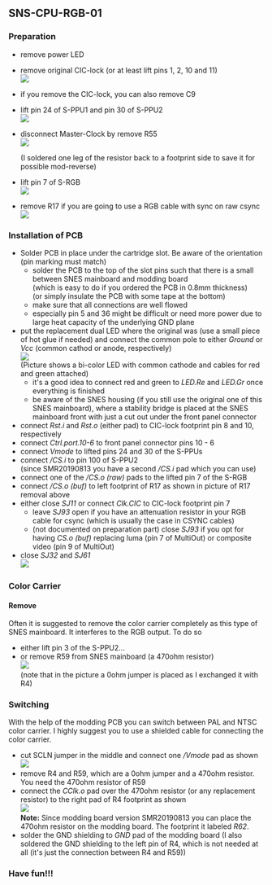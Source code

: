 ## SNS-CPU-RGB-01

### Preparation

- remove power LED
- remove original CIC-lock (or at least lift pins 1, 2, 10 and 11)  
  ![](./CIC-lock.jpg)
  
- if you remove the CIC-lock, you can also remove C9
  
- lift pin 24 of S-PPU1 and pin 30 of S-PPU2  
  ![](./S-PPUs.jpg)

- disconnect Master-Clock by remove R55  
  ![](./MCLK_disconnected.jpg)

  (I soldered one leg of the resistor back to a footprint side to save it for possible mod-reverse)

- lift pin 7 of S-RGB  
  ![](./S-RGB.jpg)

- remove R17 if you are going to use a RGB cable with sync on raw csync  
  ![](./csync_buf.jpg)

### Installation of PCB

- Solder PCB in place under the cartridge slot. Be aware of the orientation (pin marking must match)
  - solder the PCB to the top of the slot pins such that there is a small between SNES mainboard and modding board  
    (which is easy to do if you ordered the PCB in 0.8mm thickness)  
    (or simply insulate the PCB with some tape at the bottom)
  - make sure that all connections are well flowed
  - especially pin 5 and 36 might be difficult or need more power due to large heat capacity of the underlying GND plane
- put the replacement dual LED where the original was (use a small piece of hot glue if needed) and connect the common pole to either _Ground_ or _Vcc_ (common cathod or anode, respectively)  
  ![](../common_pics/LED_CC.jpg)  
  (Picture shows a bi-color LED with common cathode and cables for red and green attached)
  - it's a good idea to connect red and green to _LED.Re_ and _LED.Gr_ once everything is finished
  - be aware of the SNES housing (if you still use the original one of this SNES mainboard), where a stability bridge is placed at the SNES mainboard front with just a cut out under the front panel connector
- connect _Rst.i_ and _Rst.o_ (either pad) to CIC-lock footprint pin 8 and 10, respectively
- connect _Ctrl.port.10-6_ to front panel connector pins 10 - 6
- connect _Vmode_ to lifted pins 24 and 30 of the S-PPUs
- connect _/CS.i_ to pin 100 of S-PPU2  
  (since SMR20190813 you have a second _/CS.i_ pad which you can use)
- connect one of the _/CS.o (raw)_ pads to the lifted pin 7 of the S-RGB
- connect _/CS.o (buf)_ to left footprint of R17 as shown in picture of R17 removal above
- either close _SJ11_ or connect _Clk.CIC_ to CIC-lock footprint pin 7
  - leave _SJ93_ open if you have an attenuation resistor in your RGB cable for csync (which is usually the case in CSYNC cables)
  - (not documented on preparation part) close _SJ93_ if you opt for having _CS.o (buf)_ replacing luma (pin 7 of MultiOut) or composite video (pin 9 of MultiOut)
- close _SJ32_ and _SJ61_  
  ![](./jumper.jpg)



### Color Carrier

#### Remove 

Often it is suggested to remove the color carrier completely as this type of SNES mainboard. It interferes to the RGB output. To do so

- either lift pin 3 of the S-PPU2...
- or remove R59 from SNES mainboard (a 470ohm resistor)  
  ![](./CClk_disconnected.jpg)  
  (note that in the picture a 0ohm jumper is placed as I exchanged it with R4)

### Switching

With the help of the modding PCB you can switch between PAL and NTSC color carrier. I highly suggest you to use a shielded cable for connecting the color carrier.

- cut SCLN jumper in the middle and connect one _/Vmode_ pad as shown  
  ![](./nvmode.jpg)
- remove R4 and R59, which are a 0ohm jumper and a 470ohm resistor. You need the 470ohm resistor of R59
- connect the _CClk.o_ pad over the 470ohm resistor (or any replacement resistor) to the right pad of R4 footprint as shown  
  ![](CCLK_connection.jpg)  
  **Note:** Since modding board version SMR20190813 you can place the 470ohm resistor on the modding board. The footprint it labeled _R62_.
- solder the GND shielding to _GND_ pad of the modding board
  (I also soldered the GND shielding to the left pin of R4, which is not needed at all (it's just the connection between R4 and R59))

### Have fun!!!
